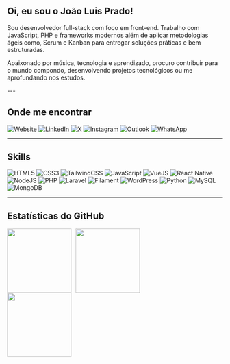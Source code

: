## Oi, eu sou o João Luis Prado!

<p> Sou desenvolvedor full-stack com foco em front-end. Trabalho com JavaScript, PHP e frameworks modernos além de aplicar metodologias ágeis como, Scrum e Kanban para entregar soluções práticas e bem estruturadas. </p>
<p> Apaixonado por música, tecnologia e aprendizado, procuro contribuir para o mundo compondo, desenvolvendo projetos tecnológicos ou me aprofundando nos estudos. </p>
---

## Onde me encontrar

[![Website](https://img.shields.io/badge/Website-000000?style=for-the-badge&logo=About.me&logoColor=white)](https://joao-luis-prado.netlify.app/)
[![LinkedIn](https://img.shields.io/badge/LinkedIn-0A66C2?style=for-the-badge&logo=linkedin&logoColor=white)](https://linkedin.com/in/joao-luis-prado)
[![X](https://img.shields.io/badge/Twitter-1DA1F2?style=for-the-badge&logo=twitter&logoColor=white)](https://x.com/JohnPrado1728)
[![Instagram](https://img.shields.io/badge/Instagram-E4405F?style=for-the-badge&logo=instagram&logoColor=white)](https://www.instagram.com/o_john_prado/)
[![Outlook](https://img.shields.io/badge/Outlook-0078D4?style=for-the-badge&logo=microsoft-outlook&logoColor=white)](mailto:jluispprado@hotmail.com)
[![WhatsApp](https://img.shields.io/badge/WhatsApp-25D366?style=for-the-badge&logo=whatsapp&logoColor=white)](https://wa.me/5511998962261)

---

## Skills

![HTML5](https://img.shields.io/badge/HTML5-E34F26?style=for-the-badge&logo=html5&logoColor=white)
![CSS3](https://img.shields.io/badge/CSS3-1572B6?style=for-the-badge&logo=css3&logoColor=white)
![TailwindCSS](https://img.shields.io/badge/TailwindCSS-38B2AC?style=for-the-badge&logo=tailwind-css&logoColor=white)
![JavaScript](https://img.shields.io/badge/JavaScript-F7DF1E?style=for-the-badge&logo=javascript&logoColor=black)
![VueJS](https://img.shields.io/badge/Vue.js-35495E?style=for-the-badge&logo=vue.js&logoColor=4FC08D)
![React Native](https://img.shields.io/badge/React_Native-20232A?style=for-the-badge&logo=react&logoColor=61DAFB)
![NodeJS](https://img.shields.io/badge/Node.js-339933?style=for-the-badge&logo=node.js&logoColor=white)
![PHP](https://img.shields.io/badge/PHP-777BB4?style=for-the-badge&logo=php&logoColor=white)
![Laravel](https://img.shields.io/badge/Laravel-FF2D20?style=for-the-badge&logo=laravel&logoColor=white)
![Filament](https://img.shields.io/badge/Filament-FB2576?style=for-the-badge&logo=laravel&logoColor=white)
![WordPress](https://img.shields.io/badge/WordPress-21759B?style=for-the-badge&logo=wordpress&logoColor=white)
![Python](https://img.shields.io/badge/Python-3776AB?style=for-the-badge&logo=python&logoColor=white)
![MySQL](https://img.shields.io/badge/MySQL-4479A1?style=for-the-badge&logo=mysql&logoColor=white)
![MongoDB](https://img.shields.io/badge/MongoDB-4EA94B?style=for-the-badge&logo=mongodb&logoColor=white)

---

## Estatísticas do GitHub

<div style="display: flex; gap: 10px;">
  <img src="https://github-readme-stats.vercel.app/api?username=joaoluis17&theme=gotham&show_icons=true&hide_border=true&count_private=true" height="150"/>
  <img src="https://github-readme-streak-stats.herokuapp.com/?user=joaoluis17&theme=gotham&hide_border=true" height="150"/>
</div>

<div>
  <img src="https://github-readme-stats.vercel.app/api/top-langs/?username=joaoluis17&theme=gotham&show_icons=true&hide_border=true&layout=compact" height="150"/>
</div>

